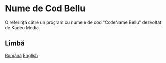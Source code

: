 # Nume de Cod Bellu

O referință către un program cu numele de cod "CodeName Bellu" dezvoltat de Kadeo Media.

## Limbă

[Română](/README.ro.md)
[English](/README.md)
